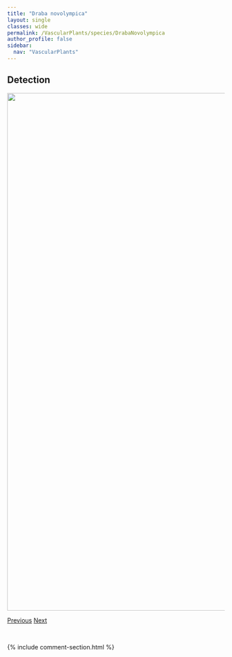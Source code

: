 ```yaml
---
title: "Draba novolympica"
layout: single
classes: wide
permalink: /VascularPlants/species/DrabaNovolympica
author_profile: false
sidebar:
  nav: "VascularPlants"
---
```


<h2>Detection</h2>

<a href="https://drive.google.com/uc?export=view&id=18iP3E1nTYXdBa4VwA_Qi2SVGFnpA2oq3">
<img src="https://drive.google.com/uc?export=view&id=18iP3E1nTYXdBa4VwA_Qi2SVGFnpA2oq3" height = "1200" width = "800">
</a>


<a href="/DevelopmentWebsite/VascularPlants/species/DrabaNemorosa" class="pagination--pager" title="Draba nemorosa">Previous</a> <a href="/DevelopmentWebsite/VascularPlants/species/DracocephalumParviflorum" class="pagination--pager" title="Dracocephalum parviflorum">Next</a>

<p>&nbsp;</p>

{% include comment-section.html %}
